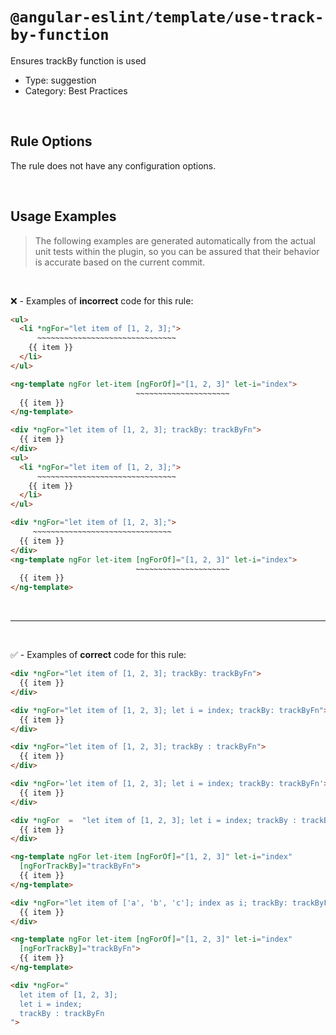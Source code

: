 <!--

  DO NOT EDIT.

  This markdown file was autogenerated using a mixture of the following files as the source of truth for its data:
  - ../../src/rules/use-track-by-function.ts
  - ../../tests/rules/use-track-by-function/cases.ts

  In order to update this file, it is therefore those files which need to be updated, as well as potentially the generator script:
  - ../../../../tools/scripts/generate-rule-docs.ts

-->

# `@angular-eslint/template/use-track-by-function`

Ensures trackBy function is used

- Type: suggestion
- Category: Best Practices

<br>

## Rule Options

The rule does not have any configuration options.

<br>

## Usage Examples

> The following examples are generated automatically from the actual unit tests within the plugin, so you can be assured that their behavior is accurate based on the current commit.

<br>

❌ - Examples of **incorrect** code for this rule:

```html
<ul>
  <li *ngFor="let item of [1, 2, 3];">
      ~~~~~~~~~~~~~~~~~~~~~~~~~~~~~~~
    {{ item }}
  </li>
</ul>
```

```html
<ng-template ngFor let-item [ngForOf]="[1, 2, 3]" let-i="index">
                            ~~~~~~~~~~~~~~~~~~~~~
  {{ item }}
</ng-template>
```

```html
<div *ngFor="let item of [1, 2, 3]; trackBy: trackByFn">
  {{ item }}
</div>
<ul>
  <li *ngFor="let item of [1, 2, 3];">
      ~~~~~~~~~~~~~~~~~~~~~~~~~~~~~~~
    {{ item }}
  </li>
</ul>
```

```html
<div *ngFor="let item of [1, 2, 3];">
     ~~~~~~~~~~~~~~~~~~~~~~~~~~~~~~~
  {{ item }}
</div>
<ng-template ngFor let-item [ngForOf]="[1, 2, 3]" let-i="index">
                            ~~~~~~~~~~~~~~~~~~~~~
  {{ item }}
</ng-template>
```

<br>

---

<br>

✅ - Examples of **correct** code for this rule:

```html
<div *ngFor="let item of [1, 2, 3]; trackBy: trackByFn">
  {{ item }}
</div>
```

```html
<div *ngFor="let item of [1, 2, 3]; let i = index; trackBy: trackByFn">
  {{ item }}
</div>
```

```html
<div *ngFor="let item of [1, 2, 3]; trackBy : trackByFn">
  {{ item }}
</div>
```

```html
<div *ngFor='let item of [1, 2, 3]; let i = index; trackBy: trackByFn'>
  {{ item }}
</div>
```

```html
<div *ngFor  =  "let item of [1, 2, 3]; let i = index; trackBy : trackByFn">
  {{ item }}
</div>
```

```html
<ng-template ngFor let-item [ngForOf]="[1, 2, 3]" let-i="index"
  [ngForTrackBy]="trackByFn">
  {{ item }}
</ng-template>
```

```html
<div *ngFor="let item of ['a', 'b', 'c']; index as i; trackBy: trackByFn">
  {{ item }}
</div>

<ng-template ngFor let-item [ngForOf]="[1, 2, 3]" let-i="index"
  [ngForTrackBy]="trackByFn">
  {{ item }}
</ng-template>
```

```html
<div *ngFor="
  let item of [1, 2, 3];
  let i = index;
  trackBy : trackByFn
">
```
